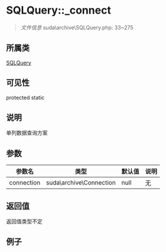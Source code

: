 # SQLQuery::_connect

> *文件信息* suda\archive\SQLQuery.php: 33~275
## 所属类 

[SQLQuery](../SQLQuery.md)

## 可见性

  protected  static
## 说明

单列数据查询方案


## 参数

| 参数名 | 类型 | 默认值 | 说明 |
|--------|-----|-------|-------|
| connection |  suda\archive\Connection | null | 无 |

## 返回值
返回值类型不定

## 例子